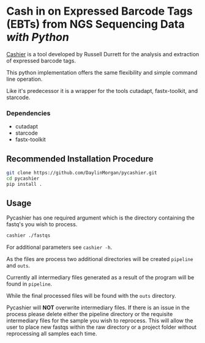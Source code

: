 

# Cash in on Expressed Barcode Tags (EBTs) from NGS Sequencing Data *with Python*

[Cashier](https://github.com/russelldurrett/cashier) is a tool developed by Russell Durrett for the analysis and extraction of expressed barcode tags.

This python implementation offers the same flexibility and simple command line operation.

Like it's predecessor it is a wrapper for the tools cutadapt, fastx-toolkit, and starcode.

### Dependencies
- cutadapt
- starcode
- fastx-toolkit


## Recommended Installation Procedure


```bash
git clone https://github.com/DaylinMorgan/pycashier.git
cd pycashier
pip install .
```

## Usage

Pycashier has one required argument which is the directory containing the fastq's you wish to process.

```bash
cashier ./fastqs
```
For additional parameters see `cashier -h`.

As the files are process two additional directories will be created `pipeline` and `outs`.

Currently all intermediary files generated as a result of the program will be found in `pipeline`.

While the final processed files will be found with the `outs` directory.

Pycashier will **NOT** overwrite intermediary files. If there is an issue in the process please delete either the pipeline directory or the requisite intermediary files for the sample you wish to reprocess. This will allow the user to place new fastqs within the raw directory or a project folder without reprocessing all samples each time.


